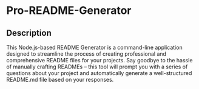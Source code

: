 # Pro-README-Generator

## Description
This Node.js-based README Generator is a command-line application designed to streamline the process of creating professional and comprehensive README files for your projects. Say goodbye to the hassle of manually crafting READMEs – this tool will prompt you with a series of questions about your project and automatically generate a well-structured README.md file based on your responses.
